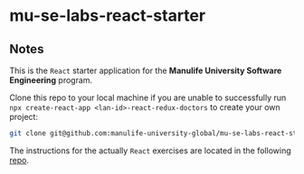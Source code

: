 # mu-se-labs-react-starter

## Notes 

This is the `React` starter application for the **Manulife University Software Engineering** program.  

Clone this repo to your local machine if you are unable to successfully run `npx create-react-app <lan-id>-react-redux-doctors` to create your own project:

```bash 
git clone git@github.com:manulife-university-global/mu-se-labs-react-starter.git
```


The instructions for the actually `React` exercises are located in the following [repo](https://github.com/manulife-university-global/mu-se-labs-react).

